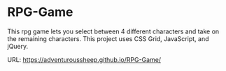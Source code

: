# RPG-Game

This rpg game lets you select between 4 different characters and take on the remaining characters.
This project uses CSS Grid, JavaScript, and jQuery.

URL: https://adventuroussheep.github.io/RPG-Game/
